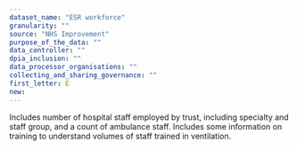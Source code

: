 ```yaml
---
dataset_name: "ESR workforce"
granularity: ""
source: "NHS Improvement"
purpose_of_the_data: ""
data_controller: ""
dpia_inclusion: ""
data_processor_organisations: ""
collecting_and_sharing_governance: ""
first_letter: E
new: 
---
```

Includes number of hospital staff employed by trust, including specialty and staff group, and a count of ambulance staff. Includes some information on training to understand volumes of staff trained in ventilation.